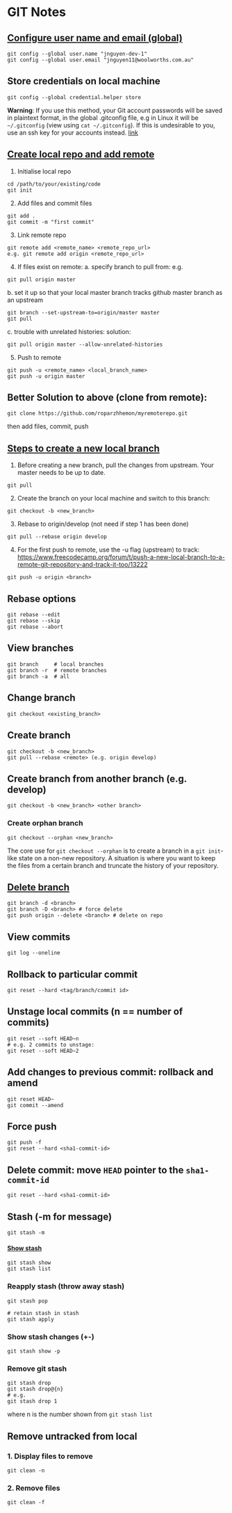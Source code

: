 # GIT Notes

## [Configure user name and email (global)](https://support.atlassian.com/bitbucket-cloud/docs/configure-your-dvcs-username-for-commits/)
```
git config --global user.name "jnguyen-dev-1"
git config --global user.email "jnguyen11@woolworths.com.au"
```

## Store credentials on local machine
```
git config --global credential.helper store
```
**Warning**: If you use this method, your Git account passwords will be saved in plaintext format, in the global .gitconfig file, e.g in Linux it will be `~/.gitconfig` (view using `cat ~/.gitconfig`). If this is undesirable to you, use an ssh key for your accounts instead. [link](https://stackoverflow.com/questions/35942754/how-can-i-save-username-and-password-in-git)


## [Create local repo and add remote](https://www.atlassian.com/git/tutorials/setting-up-a-repository)
1. Initialise local repo
```
cd /path/to/your/existing/code
git init
```
2. Add files and commit files
```
git add .
git commit -m "first commit"
```
3. Link remote repo
```
git remote add <remote_name> <remote_repo_url>
e.g. git remote add origin <remote_repo_url>
```
4. If files exist on remote:
a. specify branch to pull from: e.g. 
```
git pull origin master
```
b. set it up so that your local master branch tracks github master branch as an upstream
```
git branch --set-upstream-to=origin/master master
git pull
```
c. trouble with unrelated histories: solution:
```
git pull origin master --allow-unrelated-histories
```
5. Push to remote
```
git push -u <remote_name> <local_branch_name>
git push -u origin master
```

## Better Solution to above (clone from remote):
```
git clone https://github.com/roparzhhemon/myremoterepo.git
```
then add files, commit, push

## [Steps to create a new local branch](https://github.com/Kunena/Kunena-Forum/wiki/Create-a-new-branch-with-git-and-manage-branches)
1. Before creating a new branch, pull the changes from upstream. Your master needs to be up to date.
```
git pull
```

2. Create the branch on your local machine and switch to this branch:
```
git checkout -b <new_branch>
```

3. Rebase to origin/develop (not need if step 1 has been done)
```
git pull --rebase origin develop
```

4. For the first push to remote, use the -u flag (upstream) to track:
https://www.freecodecamp.org/forum/t/push-a-new-local-branch-to-a-remote-git-repository-and-track-it-too/13222
```
git push -u origin <branch>
```

## Rebase options
```
git rebase --edit
git rebase --skip
git rebase --abort
```

## View branches
```
git branch     # local branches
git branch -r  # remote branches
git branch -a  # all
```

## Change branch
```
git checkout <existing_branch>
```

## Create branch
```
git checkout -b <new_branch>
git pull --rebase <remote> (e.g. origin develop)
```

## Create branch from another branch (e.g. develop)
```
git checkout -b <new_branch> <other branch>
```

### Create orphan branch
```
git checkout --orphan <new_branch>
```
The core use for `git checkout --orphan` is to create a branch in a `git init`-like state on a non-new repository. A situation is where you want to keep the files from a certain branch and truncate the history of your repository.

## [Delete branch](https://www.educative.io/edpresso/how-to-delete-remote-branches-in-git)
```
git branch -d <branch>
git branch -D <branch> # force delete
git push origin --delete <branch> # delete on repo
```

## View commits
```
git log --oneline
```

## Rollback to particular commit
```
git reset --hard <tag/branch/commit id>
```

## Unstage local commits (n == number of commits)
```
git reset --soft HEAD~n
# e.g. 2 commits to unstage:
git reset --soft HEAD~2
```

## Add changes to previous commit: rollback and amend
```
git reset HEAD~ 
git commit --amend
```

## Force push
```
git push -f
git reset --hard <sha1-commit-id>
```

## Delete commit: move `HEAD` pointer to the `sha1-commit-id`
```
git reset --hard <sha1-commit-id>
```

## Stash (-m for message)
```
git stash -m 
```

#### [Show stash](https://git-scm.com/docs/git-stash)
```
git stash show
git stash list
```

### Reapply stash (throw away stash)
```
git stash pop

# retain stash in stash
git stash apply
```

### Show stash changes (+-)
```
git stash show -p
```

### Remove git stash
```
git stash drop
git stash drop@{n}
# e.g.
git stash drop 1
```
where n is the number shown from `git stash list`

## Remove untracked from local
### 1. Display files to remove
```
git clean -n
```
### 2. Remove files
```
git clean -f
```
